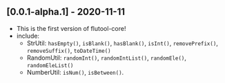 ## [0.0.1-alpha.1] - 2020-11-11

* This is the first version of flutool-core!
* include:
  * StrUtil: `hasEmpty()`, `isBlank()`, `hasBlank()`, `isInt()`, `removePrefix()`, `removeSuffix()`, `toDateTime()`
  * RandomUtil: `randomInt()`, `randomIntList()`, `randomEle()`, `randomEleList()`
  * NumberUtil: `isNum()`, `isBetween()`.
